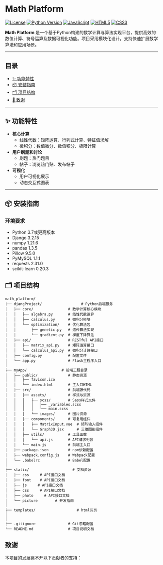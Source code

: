 # Math Platform

[![License](https://img.shields.io/badge/License-MIT-blue.svg)](https://opensource.org/licenses/MIT)
[![Python Version](https://img.shields.io/badge/Python-3.7%2B-blue)](https://www.python.org/)
[![JavaScript](https://img.shields.io/badge/JavaScript-ES6%2B-yellow)](https://developer.mozilla.org/en-US/docs/Web/JavaScript)
[![HTML5](https://img.shields.io/badge/HTML5-Latest-orange)](https://developer.mozilla.org/en-US/docs/Web/HTML)
[![CSS3](https://img.shields.io/badge/CSS3-Sass/SCSS-blueviolet)](https://developer.mozilla.org/en-US/docs/Web/CSS)

**Math Platform** 是一个基于Python构建的数学计算与算法实现平台，提供高效的数值计算、符号运算及数据可视化功能。项目采用模块化设计，支持快速扩展数学算法和应用场景。

---

## 目录
- [✨ 功能特性](#-功能特性)
- [📦 安装指南](#-安装指南)
- [🗂️ 项目结构](#️-项目结构)
- [🤝 致谢](#-致谢)

---

## ✨ 功能特性
- **核心计算**  
  - 线性代数：矩阵运算、行列式计算、特征值求解
  - 微积分：数值微分、数值积分、极限计算
- **用户刷题和讨论**  
  - 刷题：热门题目
  - 帖子：浏览热门贴、发布帖子
- **可视化**  
  - 用户可视化展示
  - 动态交互式图表

---

## 📦 安装指南

### 环境要求
- Python 3.7或更高版本
- Django	3.2.15
- numpy	1.21.6
- pandas	1.3.5
- Pillow	9.5.0
- PyMySQL	1.1.1
- requests	2.31.0
- scikit-learn	0.20.3

## 🗂️ 项目结构

```text
math_platform/
├── djangProject/                  # Python后端服务
│   ├── core/                # 数学计算核心模块
│   │   ├── algebra.py       # 线性代数运算
│   │   ├── calculus.py      # 微积分模块
│   │   └── optimization/    # 优化算法包
│   │       ├── genetic.py   # 遗传算法实现
│   │       └── gradient.py  # 梯度下降算法
│   ├── api/                 # RESTful API接口
│   │   ├── matrix_api.py    # 矩阵运算接口
│   │   └── calculus_api.py  # 微积分计算接口
│   ├── config.py            # 配置文件
│   └── app.py               # Flask主程序入口
│
├── myApp/                # 前端工程目录
│   ├── public/              # 静态资源
│   │   ├── favicon.ico
│   │   └── index.html       # 主入口HTML
│   ├── src/                 # 前端源代码
│   │   ├── assets/          # 样式与资源
│   │   │   ├── scss/        # Sass样式文件
│   │   │   │   ├── _variables.scss
│   │   │   │   └── main.scss
│   │   │   └── images/      # 图片资源
│   │   ├── components/      # 可复用组件
│   │   │   ├── MatrixInput.vue  # 矩阵输入组件
│   │   │   └── Graph3D.jsx      # 三维图形组件
│   │   ├── utils/           # 工具函数
│   │   │   └── api.js       # API请求封装
│   │   └── main.js          # 前端主入口
│   ├── package.json         # npm依赖配置
│   ├── webpack.config.js    # Webpack配置
│   └── .babelrc             # Babel配置
│
├── static/                    # 文档资源
│   ├── css     # API接口文档
│   ├── font    # API接口文档
│   ├── js     # API接口文档
│   ├── css     # API接口文档
│   ├── photo     # API接口文档
│   └── picture        # 开发指南
│
├── templates/                   # html网页
│   
│
├── .gitignore               # Git忽略配置
└── README.md                # 项目说明文档
```
## 致谢

本项目的发展离不开以下贡献者的支持：


